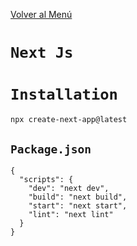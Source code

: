 [Volver al Menú](./root.md)

# `Next Js`

# `Installation`

```
npx create-next-app@latest
```

## `Package.json`

```
{
  "scripts": {
    "dev": "next dev",
    "build": "next build",
    "start": "next start",
    "lint": "next lint"
  }
}
```
